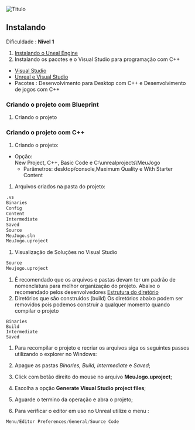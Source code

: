![Titulo](https://docs.google.com/drawings/d/e/2PACX-1vQ1Hn1YDYa_ZliOtpjdxVv9CZDOT5-WMhGqGUMR4hYoGKBaVpjLDvgXsHKQ0WdEaeiYVR1PVdQBXdeH/pub?w=958&h=540)
## Instalando
Dificuldade : **Nível 1**   

1. [Instalando o Uneal Engine](https://docs.unrealengine.com/en-US/GettingStarted/Installation/index.html)
1. Instalando os pacotes e o Visual Studio para programação com C++
  - [Visual Studio](https://visualstudio.microsoft.com/pt-br/?rr=https%3A%2F%2Fwww.google.com%2F)
  - [Unreal e Visual Studio](https://docs.unrealengine.com/en-US/Programming/Development/VisualStudioSetup/index.html)
  - Pacotes : Desenvolvimento para Desktop com C++ e Desenvolvimento de jogos com C++

### Criando o projeto com Blueprint
1. Criando o projeto

### Criando o projeto com C++
1. Criando o projeto:
  - Opção:  
    New Project, C++, Basic Code e C:\unrealprojects\MeuJogo
    - Parâmetros: desktop/console,Maximum Quality e With Starter Content
1. Arquivos criados na pasta do projeto:
```sh
.vs
Binaries
Config
Content
Intermediate
Saved
Source
MeuJogo.sln
MeuJogo.uproject
```
1. Visualização de Soluções no Visual Studio
```sh
Source
Meujogo.uproject
```
1. É recomendado que os arquivos e pastas devam ter um padrão de nomenclatura
para melhor organização do projeto. Abaixo o recomendado pelos desenvolvedores
[Estrutura do diretório](https://docs.unrealengine.com/en-US/Engine/Basics/DirectoryStructure/index.html)
1.  Diretórios que são construídos (build)
Os diretórios abaixo podem ser removidos pois podemos construir a qualquer momento
quando compilar o projeto
```shell
Binaries
Build
Intermediate
Saved
```
1. Para recompilar o projeto e recriar os arquivos siga os seguintes passos utilizando o
explorer no Windows:
  1. Apague as pastas *Binaries, Build, Intermediate* e *Saved*;
  1. Click com botão direito do mouse no arquivo **MeuJogo.uproject**;
  1. Escolha a opção **Generate Visual Studio project files**;
  1. Aguarde o termino da operação e abra o projeto;

1. Para verificar o editor em uso no Unreal utilize o menu :
```c
Menu/Editor Preferences/General/Source Code
```
